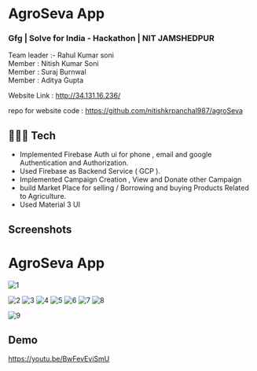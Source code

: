 
# AgroSeva App

### Gfg | Solve for India - Hackathon | NIT JAMSHEDPUR

Team leader :- Rahul Kumar soni 
<br>
Member : Nitish Kumar Soni
<br>
Member : Suraj Burnwal
<br>
Member : Aditya Gupta
<br>

Website Link : 
http://34.131.16.236/

repo for website code : https://github.com/nitishkrpanchal987/agroSeva


## 👨🏽‍💻  Tech 

- Implemented Firebase Auth ui for phone , email and google Authentication and Authorization.
- Used Firebase as Backend Service ( GCP ).
- Implemented Campaign Creation , View and Donate other Campaign
- build Market Place for selling / Borrowing and buying Products Related to Agriculture.
- Used Material 3 UI

## Screenshots 

#  	AgroSeva App 
![1](https://user-images.githubusercontent.com/75351409/232334515-ddf7b200-26db-4a87-beeb-1b4bfa456e76.png)

![2](https://user-images.githubusercontent.com/75351409/232334555-455e525c-9218-44fc-b26f-10a3dee57bc0.png)
![3](https://user-images.githubusercontent.com/75351409/232334559-80ace0ab-a23e-4039-83b5-48147a567d8d.png)
![4](https://user-images.githubusercontent.com/75351409/232334561-a7825e82-123d-426c-9354-891032711d91.png)
![5](https://user-images.githubusercontent.com/75351409/232334564-7b71dacd-b347-4005-84ae-7f7326cfef96.png)
![6](https://user-images.githubusercontent.com/75351409/232334566-9d9cc2ca-7a99-4f3d-b159-12801e940d37.png)
![7](https://user-images.githubusercontent.com/75351409/232334568-cd70e2bb-07dc-46e9-9d05-d7a501bf4927.png)
![8](https://user-images.githubusercontent.com/75351409/232334572-26431479-59d0-40ef-a31c-4c89ede387cc.png)

![9](https://user-images.githubusercontent.com/75351409/232334575-0f7ff166-1109-4f81-a719-38bb326e21cd.png)

## Demo
https://youtu.be/BwFevEviSmU





